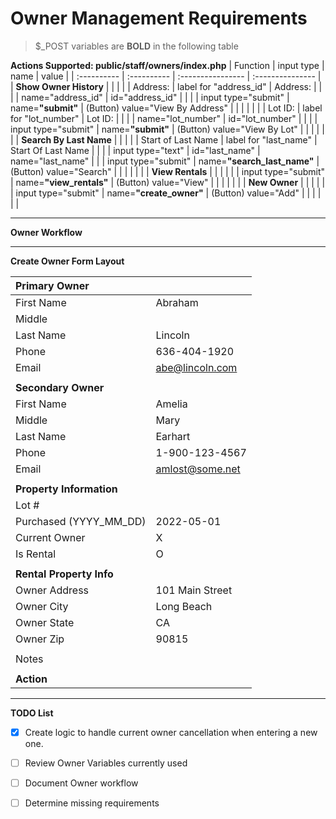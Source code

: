 
# Owner Management Requirements

> $\_POST variables are **BOLD** in the following table

__Actions Supported: public/staff/owners/index.php__
| Function                | input type             | name                          | value                            |
| :----------             |  :----------           | :----------------             | :---------------                 |
| __Show Owner History__  |                        |                               |                                  |
| Address:                | label for "address_id" | Address:                      |                                  |
|                         | name="address_id"      | id="address_id"               |                                  |
|                         | input type="submit"    | name=**"submit"**             | (Button) value="View By Address" |
|                         |                        |                               |                                  |
| Lot ID:                 | label for "lot_number" | Lot ID:                       |                                  |
|                         | name="lot_number"      | id="lot_number"               |                                  |
|                         | input type="submit"    | name=**"submit"**             | (Button) value="View By Lot"     |
|                         |                        |                               |                                  |
| __Search By Last Name__ |                        |                               |                                  |
| Start of Last Name      | label for "last_name"  | Start Of Last Name            |                                  |
|                         | input type="text"      | id="last_name"                | name="last_name"                 |
|                         | input type="submit"    | name=**"search_last_name"**   | (Button) value="Search"          |
|                         |                        |                               |                                  |
| __View Rentals__        |                        |                               |                                  |
|                         | input type="submit"    | name=**"view_rentals"**       | (Button) value="View"            |
|                         |                        |                               |                                  |
| __New Owner__           |                        |                               |                                  |
|                         | input type="submit"    | name=**"create_owner"**       | (Button) value="Add"             |
|                         |                        |                               |                                  |

---

__Owner Workflow__





---
__Create Owner Form Layout__

| __Primary Owner__         |                  |
| :-------                  | :----------      |
| First Name                | Abraham          |
| Middle                    |                  |
| Last  Name                | Lincoln          |
| Phone                     | 636-404-1920     |
| Email                     | abe@lincoln.com  |
|                           |                  |
| __Secondary Owner__       |                  |
| First Name                | Amelia           |
| Middle                    | Mary             |
| Last Name                 | Earhart          |
| Phone                     | 1-900-123-4567   |
| Email                     | amlost@some.net  |
|                           |                  |
| __Property Information__  |                  |
| Lot #                     |                  |
| Purchased (YYYY_MM_DD)    | 2022-05-01       |
| Current Owner             | X                |
| Is Rental                 | O                |
|                           |                  |
| __Rental Property Info__  |                  |
| Owner Address             | 101 Main Street  |
| Owner City                | Long Beach       |
| Owner State               | CA               |
| Owner Zip                 | 90815            |
|                           |                  |
| Notes                     |                  |
|                           |                  |
| __Action__                |                  |

---


__TODO List__   
- [X] Create logic to handle current owner cancellation when entering a new one.
- [ ] Review Owner Variables currently used
- [ ] Document Owner workflow
- [ ] Determine missing requirements



